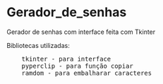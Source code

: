 # Gerador_de_senhas
Gerador de senhas com interface feita com Tkinter

Bibliotecas utilizadas:
<pre>
    <span style="font-weight: 400">tkinter - para interface</span>
    <span style="font-weight: 400">pyperclip - para função copiar</span>
    <span style="font-weight: 400">ramdom - para embalharar caracteres</span>
</pre>    
